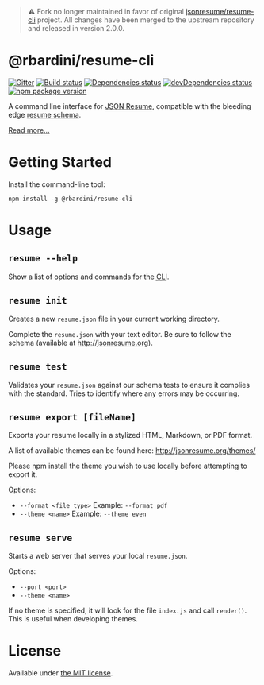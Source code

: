 > ⚠️ Fork no longer maintained in favor of original [jsonresume/resume-cli](https://github.com/jsonresume/resume-cli) project. All changes have been merged to the upstream repository and released in version 2.0.0.

# @rbardini/resume-cli

[![Gitter](https://img.shields.io/gitter/room/jsonresume/public.svg)](https://gitter.im/jsonresume/public)
[![Build status](https://img.shields.io/travis/rbardini/resume-cli.svg)](https://travis-ci.org/rbardini/resume-cli)
[![Dependencies status](https://img.shields.io/david/rbardini/resume-cli.svg)](https://david-dm.org/rbardini/resume-cli)
[![devDependencies status](https://img.shields.io/david/dev/rbardini/resume-cli.svg)](https://david-dm.org/rbardini/resume-cli?type=dev)
[![npm package version](https://img.shields.io/npm/v/@rbardini/resume-cli.svg)](https://www.npmjs.com/package/@rbardini/resume-cli)

A command line interface for [JSON Resume](https://jsonresume.org), compatible with the
bleeding edge [resume schema](https://github.com/jsonresume/resume-schema/tree/v1.0.0).

[Read more...](https://jsonresume.org/schema/)


# Getting Started

Install the command-line tool:

```
npm install -g @rbardini/resume-cli
```


# Usage

## `resume --help`

Show a list of options and commands for the <abbr title="Command Line Interface">CLI</abbr>.


## `resume init`

Creates a new `resume.json` file in your current working directory.

Complete the `resume.json` with your text editor. Be sure to follow the schema 
(available at http://jsonresume.org).


## `resume test`

Validates your `resume.json` against our schema tests to ensure it complies with 
the standard. Tries to identify where any errors may be occurring.


## `resume export [fileName]`

Exports your resume locally in a stylized HTML, Markdown, or PDF format.

A list of available themes can be found here: http://jsonresume.org/themes/

Please npm install the theme you wish to use locally before attempting to export it.

Options:
  - `--format <file type>` Example: `--format pdf`
  - `--theme <name>` Example: `--theme even`

## `resume serve`

Starts a web server that serves your local `resume.json`.  

Options: 
  - `--port <port>`
  - `--theme <name>`

If no theme is specified, it will look for the file `index.js` and call 
`render()`. This is useful when developing themes.



# License

Available under [the MIT license](http://mths.be/mit).

